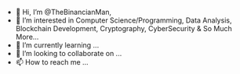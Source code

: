 - 👋 Hi, I’m @TheBinancianMan, 
- 👀 I’m interested in Computer Science/Programming, Data Analysis, Blockchain Development, Cryptography, CyberSecurity & So Much More...
- 🌱 I’m currently learning ...
- 💞️ I’m looking to collaborate on ...
- 📫 How to reach me ...

<!---
TheBinancianMan/TheBinancianMan is a ✨ special ✨ repository because its `README.md` (this file) appears on your GitHub profile.
You can click the Preview link to take a look at your changes.
--->

